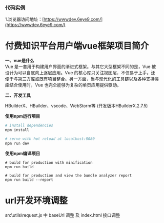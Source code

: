 ### 代码实例

1.浏览器访问地址：[https://wwwdev.6eye9.com/](https://wwwdev.6eye9.com/)

# 付费知识平台用户端vue框架项目简介
**一、vue是什么**  
Vue 是一套用于构建用户界面的渐进式框架。与其它大型框架不同的是，Vue 被设计为可以自底向上逐层应用。Vue 的核心库只关注视图层，不仅易于上手，还便于与第三方库或既有项目整合。另一方面，当与现代化的工具链以及各种支持类库结合使用时，Vue 也完全能够为复杂的单页应用提供驱动。

**二、开发工具**  

HBuilderX、HBuilder、vscode、WebStorm等
(开发版本HBuilderX.2.7.5) 


**使用npm运行项目**  

``` bash
# install dependencies
npm install

# serve with hot reload at localhost:8080
npm run dev
```

**使用npm编译项目**
```
# build for production with minification
npm run build

# build for production and view the bundle analyzer report
npm run build --report
```

# url开发环境调整
src\utils\request.js 中 baseUrl 调整 及 index.html 接口调整 




